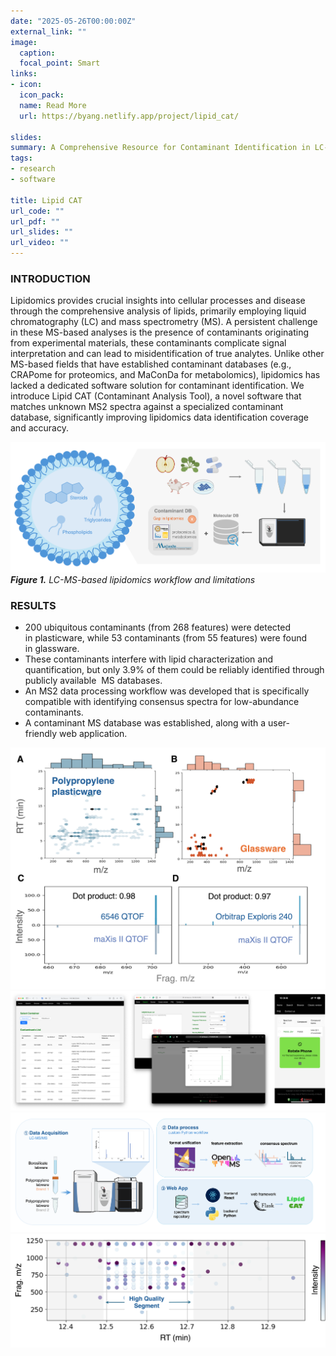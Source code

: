 ```yaml
---
date: "2025-05-26T00:00:00Z"
external_link: ""
image:
  caption:
  focal_point: Smart
links:
- icon: 
  icon_pack: 
  name: Read More
  url: https://byang.netlify.app/project/lipid_cat/

slides:
summary: A Comprehensive Resource for Contaminant Identification in LC-MS Lipidomics
tags:
- research
- software

title: Lipid CAT
url_code: ""
url_pdf: ""
url_slides: ""
url_video: ""
---
```

### INTRODUCTION
Lipidomics provides crucial insights into cellular processes and disease through the comprehensive analysis of lipids, primarily employing liquid chromatography (LC) and mass spectrometry (MS). A persistent challenge in these MS-based analyses is the presence of contaminants originating from experimental materials, these contaminants complicate signal interpretation and can lead to misidentification of true analytes. Unlike other MS-based fields that have established contaminant databases (e.g., CRAPome for proteomics, and MaConDa for metabolomics), lipidomics has lacked a dedicated software solution for contaminant identification. We introduce Lipid CAT (Contaminant Analysis Tool), a novel software that matches unknown MS2 spectra against a specialized contaminant database, significantly improving lipidomics data identification coverage and accuracy.

![Workflow](./figure1.png)
***Figure 1.** LC-MS-based lipidomics workflow and limitations*


### RESULTS 
* 200 ubiquitous contaminants (from 268 features) were detected in plasticware, while 53 contaminants (from 55 features) were found in glassware.
* These contaminants interfere with lipid characterization and quantification, but only 3.9% of them could be reliably identified through publicly available  MS databases.
* An MS2 data processing workflow was developed that is specifically compatible with identifying consensus spectra for low-abundance contaminants.
* A contaminant MS database was established, along with a user-friendly web application.

![Ubiquitous contaminants](./figure2.png)
![The Lipid CAT web app interface.](./figure3.png)
![Lipid CAT construction workflow.](./figure4.png)
![HDBSCAN-based spectrum consensus.](./figure5.png)